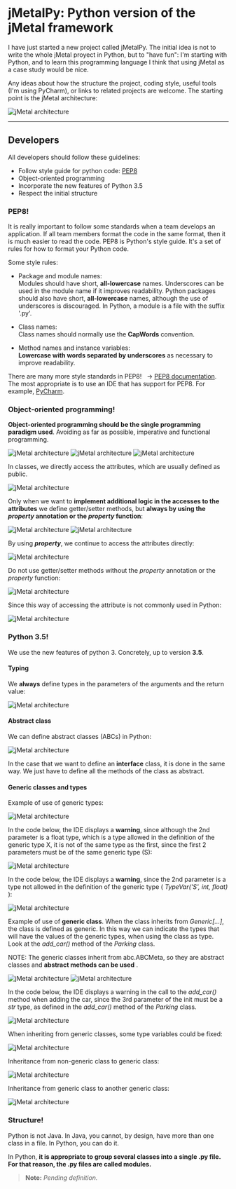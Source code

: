 # jMetalPy: Python version of the jMetal framework

I have just started a new project called jMetalPy. The initial idea is not to write the whole jMetal proyect in Python, but to "have fun": I'm starting with Python, and to learn this programming language I think that using jMetal as a case study would be nice.

Any ideas about how the structure the project, coding style, useful tools (I'm using PyCharm), or links to related projects are welcome. The starting point is the jMetal architecture:

![jMetal architecture](resources/jMetal5UML.png)

---

## Developers

All developers should follow these guidelines:

  - Follow style guide for python code: [PEP8](https://www.python.org/dev/peps/pep-0008)
  - Object-oriented programming
  - Incorporate the new features of Python 3.5
  - Respect the initial structure


### PEP8!

It is really important to follow some standards when a team develops an application. If all team members format the code in the same format, then it is much easier to read the code. PEP8 is Python's style guide. It's a set of rules for how to format your Python code.

Some style rules:

  - Package and module names: <br/>
Modules should have short, **all-lowercase** names. Underscores can be used in the module name if it improves readability. Python packages should also have short, **all-lowercase** names, although the use of underscores is discouraged. In Python, a module is a file with the suffix '.py'.

  - Class names: <br/>
Class names should normally use the **CapWords** convention. 

  - Method names and instance variables: <br/>
**Lowercase with words separated by underscores** as necessary to improve readability. 

There are many more style standards in PEP8! &nbsp; &rarr; [PEP8 documentation](https://www.python.org/dev/peps/pep-0008). </br>
The most appropriate is to use an IDE that has support for PEP8. For example, [PyCharm](https://www.jetbrains.com/pycharm/).

### Object-oriented programming!

**Object-oriented programming should be the single programming paradigm used**. Avoiding as far as possible, imperative and functional programming.

![jMetal architecture](resources/python_poo_programming.png)
![jMetal architecture](resources/python_functional_programming.png)
![jMetal architecture](resources/python_imperative_programming.png)

In classes, we directly access the attributes, which are usually defined as public.

![jMetal architecture](resources/without_getter_setter.png)

Only when we want to **implement additional logic in the accesses to the attributes** we define getter/setter methods, but **always by using the ***property*** annotation or the ***property*** function**:

![jMetal architecture](resources/property_annotation.png)
![jMetal architecture](resources/property_functional.png)

By using ***property***, we continue to access the attributes directly:

![jMetal architecture](resources/good_access.png)

Do not use getter/setter methods without the *property* annotation or the *property* function:

![jMetal architecture](resources/with_getter_setter.png)

Since this way of accessing the attribute is not commonly used in Python:

![jMetal architecture](resources/bad_access.png)

### Python 3.5!

We use the new features of python 3. Concretely, up to version **3.5**.

#### Typing

We **always** define types in the parameters of the arguments and the return value:

![jMetal architecture](resources/types_in_methods.png)

#### Abstract class

We can define abstract classes (ABCs) in Python:

![jMetal architecture](resources/abstract.png)

In the case that we want to define an **interface** class, it is done in the same way. We just have to define all the methods of the class as abstract.

#### Generic classes and types

Example of use of generic types:

![jMetal architecture](resources/generic_types.png)

In the code below, the IDE displays a **warning**, since although the 2nd parameter is a float type, which is a type allowed in the definition of the generic type X, it is not of the same type as the first, since the first 2 parameters must be of the same generic type (S):

![jMetal architecture](resources/instance_with_generic_types1_wearning.png)

In the code below, the IDE displays a **warning**, since the 2nd parameter is a type not allowed in the definition of the generic type ( *TypeVar('S', int, float)* ):

![jMetal architecture](resources/instance_with_generic_types2_wearning.png)

Example of use of **generic class**. When the class inherits from *Generic[...]*, the class is defined as generic. In this way we can indicate the types that will have the values of the generic types, when using the class as type. Look at the *add_car()* method of the *Parking* class.

NOTE: The generic classes inherit from abc.ABCMeta, so they are abstract classes and **abstract methods can be used** .

![jMetal architecture](resources/generic_class1.png)
![jMetal architecture](resources/generic_class2.png)

In the code below, the IDE displays a warning in the call to the *add_car()* method when adding the car, since the 3rd parameter of the init must be a *str* type, as defined in the *add_car()* method of the *Parking* class.

![jMetal architecture](resources/instance_with_generic_class_wearning.png)

When inheriting from generic classes, some type variables could be fixed:

![jMetal architecture](resources/generic_types_fixed.png)

Inheritance from non-generic class to generic class:

![jMetal architecture](resources/inheritance_non_generic_to_generic.png)

Inheritance from generic class to another generic class:

![jMetal architecture](resources/inheritance_generic_to_generic.png)

### Structure!

Python is not Java. In Java, you cannot, by design, have more than one class in a file. In Python, you can do it.

In Python, **it is appropriate to group several classes into a single .py file. For that reason, the .py files are called modules.**


> **Note:** <i>Pending definition.</i>




